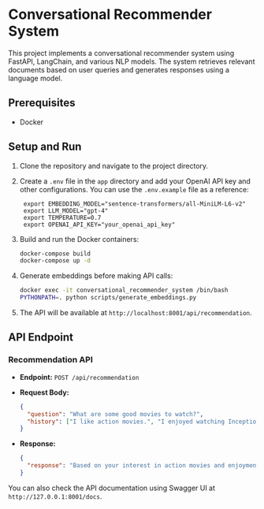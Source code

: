 # Conversational Recommender System

This project implements a conversational recommender system using FastAPI, LangChain, and various NLP models. The system retrieves relevant documents based on user queries and generates responses using a language model.

## Prerequisites

- Docker

## Setup and Run

1. Clone the repository and navigate to the project directory.

2. Create a `.env` file in the `app` directory and add your OpenAI API key and other configurations. You can use the `.env.example` file as a reference:

   ```env
    export EMBEDDING_MODEL="sentence-transformers/all-MiniLM-L6-v2"
    export LLM_MODEL="gpt-4"
    export TEMPERATURE=0.7
    export OPENAI_API_KEY="your_openai_api_key"
    ```

3. Build and run the Docker containers:

    ```sh
    docker-compose build
    docker-compose up -d
    ```

4. Generate embeddings before making API calls:

    ```sh
    docker exec -it conversational_recommender_system /bin/bash
    PYTHONPATH=. python scripts/generate_embeddings.py
    ```

5. The API will be available at `http://localhost:8001/api/recommendation`.

## API Endpoint

### Recommendation API

- **Endpoint:** `POST /api/recommendation`
- **Request Body:**

    ```json
    {
      "question": "What are some good movies to watch?",
      "history": ["I like action movies.", "I enjoyed watching Inception."]
    }
    ```

- **Response:**

    ```json
    {
      "response": "Based on your interest in action movies and enjoyment of Inception, I recommend watching The Dark Knight, Mad Max: Fury Road, and John Wick."
    }
    ```

You can also check the API documentation using Swagger UI at `http://127.0.0.1:8001/docs`.
